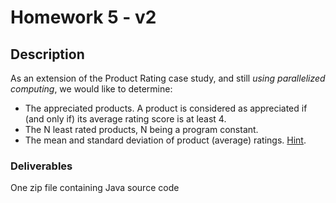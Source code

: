 # Homework 5 - v2
## Description
As an extension of the Product Rating case study, and still *using parallelized computing*, we would like to determine:
- The appreciated products. A product is considered as appreciated if (and only if) its average rating score is at least 4.
- The N least rated products, N being a program constant.
- The mean and standard deviation of product (average) ratings. [Hint](https://spark.apache.org/docs/latest/api/java/org/apache/spark/api/java/JavaDoubleRDD.html).

### Deliverables
One zip file containing Java source code

